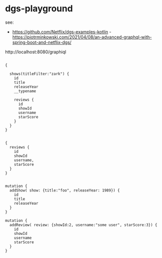 # dgs-playground

see: 
- https://github.com/Netflix/dgs-examples-kotlin
-https://piotrminkowski.com/2021/04/08/an-advanced-graphql-with-spring-boot-and-netflix-dgs/
  



http://localhost:8080/graphiql

```

{
  
  shows(titleFilter:"zark") {
    id
    title
    releaseYear
    __typename
  
    reviews {
      id
      showId
      username
      starScore
    }
  }
}


{
  reviews {
    id
    showId
    username,
    starScore
  }
}

```

```

mutation {
  addShow( show: {title:"foo", releaseYear: 1989}) {
    id
    title
    releaseYear
  }
}

mutation {
  addReview( review: {showId:2, username:"some user", starScore:3}) {
    id
    showId
    username
    starScore
  }
}
```


